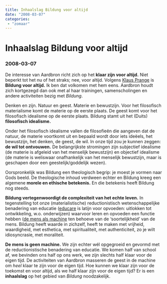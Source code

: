 ```yaml
---
title: Inhaalslag Bildung voor altijd
date: "2008-03-07"
categories:
 - "zomaar"
---
```

# Inhaalslag Bildung voor altijd
### 2008-03-07

De interesse van Aardbron richt zich op het **klaar zijn voor altijd.** Niet beperkt tot het nu of het straks; nee, voor altijd. Volgens [Klaus Prange](https://de.wikipedia.org/wiki/Klaus_Prange) is **Bildung voor altijd.** Ik ben dat volkomen met hem eens. Aardbron houdt zich kortgezegd dan ook met al haar trainingen, samenscholingen en andere activiteiten bezig met _Bildung_.

Denken en zijn. Natuur en geest. Materie en bewustzijn. Voor het filosofisch materialisme komt de materie op de eerste plaats. De geest komt voor het filosofisch idealisme op de eerste plaats. Bildung stamt uit het (Duits) **filosofisch idealisme.**

Onder het filosofisch idealisme vallen de filosofieën die aangeven dat de natuur, de materie voortkomt uit en bepaald wordt door iets ideëels, het bewustzijn, het denken, de geest, de wil. In onze tijd zou je kunnen zeggen: **de wil tot ontvouwen.** De belangrijkste stromingen zijn subjectief idealisme (de materie is afgeleid van het menselijk bewustzijn) en objectief idealisme (de materie is weliswaar onafhankelijk van het menselijk bewustzijn, maar is geschapen door een geestelijk/goddelijk wezen).

Oorspronkelijk was Bildung een theologisch begrip: je moest je vormen naar Gods beeld. De theologische inhoud verdween echter en Bildung kreeg een algemene **morele en ethische betekenis.** En die betekenis heeft Bildung nog steeds.

**Bildung vertegenwoordigt de complexiteit van het echte leven.** In tegenstelling tot onze (materialistische) reductionistisch wetenschappelijke benadering van educatie ([educare](http://www.educare.nl) is latijn voor opvoeden: uitlokken tot ontwikkeling, w.o. onderwijzen) waarvoor leren en opvoeden een functie hebben ([de mens als machine](https://www.google.nl/books/edition/De_machinemens/JiylgHUJcLgC?hl=nl&gbpv=1&dq=mens+als+machine+mettrie&pg=PA89&printsec=frontcover) ten behoeve van de ‘soortelijkheid’ van de mens. Bildung heeft waarde in zichzelf, heeft te maken met vrijheid, waardigheid, met esthetica, met spiritualiteit, met authenticiteit, zo je wilt idiosyncrasie, met moraliteit.

**De mens is geen machine.** We zijn echter wél opgegroeid en gevormd met de reductionistische benadering van educatie. We komen half van school af, we bevinden ons half op ons werk, we zijn slechts half klaar voor de eigen tijd. De activiteiten van Aardbron masseren de geest in de machine om _heel_ klaar te zijn voor de eigen tijd. Hoe kunnen we klaar zijn voor de toekomst en voor altijd, als we half klaar zijn voor de eigen tijd? Er is een **inhaalslag** op het gebied van _Bildung_ noodzakelijk.
